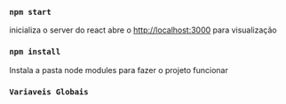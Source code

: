 
### `npm start`

inicializa o server do react
abre o [http://localhost:3000](http://localhost:3000) para visualização

### `npm install`

Instala a pasta node modules para fazer o projeto funcionar

### `Variaveis Globais`
